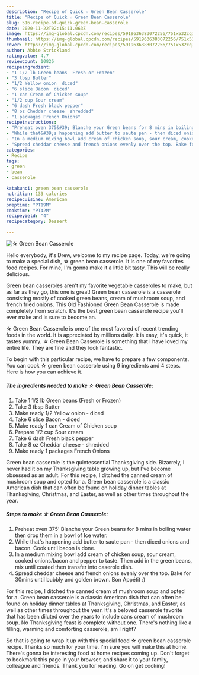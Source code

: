 ```yaml
---
description: "Recipe of Quick ☆ Green Bean Casserole"
title: "Recipe of Quick ☆ Green Bean Casserole"
slug: 516-recipe-of-quick-green-bean-casserole
date: 2020-11-22T02:15:11.063Z
image: https://img-global.cpcdn.com/recipes/5919636383072256/751x532cq70/☆-green-bean-casserole-recipe-main-photo.jpg
thumbnail: https://img-global.cpcdn.com/recipes/5919636383072256/751x532cq70/☆-green-bean-casserole-recipe-main-photo.jpg
cover: https://img-global.cpcdn.com/recipes/5919636383072256/751x532cq70/☆-green-bean-casserole-recipe-main-photo.jpg
author: Abbie Strickland
ratingvalue: 4.7
reviewcount: 10826
recipeingredient:
- "1 1/2 lb Green beans  Fresh or Frozen"
- "3 tbsp Butter"
- "1/2 Yellow onion  diced"
- "6 slice Bacon  diced"
- "1 can Cream of Chicken soup"
- "1/2 cup Sour cream"
- "6 dash Fresh black pepper"
- "8 oz Cheddar cheese  shredded"
- "1 packages French Onions"
recipeinstructions:
- "Preheat oven 375&#39; Blanche your Green beans for 8 mins in boiling water then drop them in a bowl of Ice water."
- "While that&#39;s happening add butter to saute pan - then diced onions and bacon. Cook until bacon is done."
- "In a medium mixing bowl add cream of chicken soup, sour cream, cooked onions/bacon and pepper to taste. Then add in the green beans, mix until coated then transfer into caserole dish."
- "Spread cheddar cheese and french onions evenly over the top. Bake for 30mins until bubbly and golden brown. Bon Appétit :)"
categories:
- Recipe
tags:
- green
- bean
- casserole

katakunci: green bean casserole 
nutrition: 133 calories
recipecuisine: American
preptime: "PT19M"
cooktime: "PT42M"
recipeyield: "4"
recipecategory: Dessert

---
```



![☆ Green Bean Casserole](https://img-global.cpcdn.com/recipes/5919636383072256/751x532cq70/☆-green-bean-casserole-recipe-main-photo.jpg)

Hello everybody, it's Drew, welcome to my recipe page. Today, we're going to make a special dish, ☆ green bean casserole. It is one of my favorites food recipes. For mine, I'm gonna make it a little bit tasty. This will be really delicious.

Green bean casseroles aren&#39;t my favorite vegetable casseroles to make, but as far as they go, this one is great! Green bean casserole is a casserole consisting mostly of cooked green beans, cream of mushroom soup, and french fried onions. This Old Fashioned Green Bean Casserole is made completely from scratch. It&#39;s the best green bean casserole recipe you&#39;ll ever make and is sure to become an.

☆ Green Bean Casserole is one of the most favored of recent trending foods in the world. It is appreciated by millions daily. It is easy, it's quick, it tastes yummy. ☆ Green Bean Casserole is something that I have loved my entire life. They are fine and they look fantastic.


To begin with this particular recipe, we have to prepare a few components. You can cook ☆ green bean casserole using 9 ingredients and 4 steps. Here is how you can achieve it.

<!--inarticleads1-->

##### The ingredients needed to make ☆ Green Bean Casserole:

1. Take 1 1/2 lb Green beans  (Fresh or Frozen)
1. Take 3 tbsp Butter
1. Make ready 1/2 Yellow onion - diced
1. Take 6 slice Bacon - diced
1. Make ready 1 can Cream of Chicken soup
1. Prepare 1/2 cup Sour cream
1. Take 6 dash Fresh black pepper
1. Take 8 oz Cheddar cheese - shredded
1. Make ready 1 packages French Onions


Green bean casserole is the quintessential Thanksgiving side. Bizarrely, I never had it on my Thanksgiving table growing up, but I&#39;ve become obsessed as an adult. For this recipe, I ditched the canned cream of mushroom soup and opted for a. Green bean casserole is a classic American dish that can often be found on holiday dinner tables at Thanksgiving, Christmas, and Easter, as well as other times throughout the year. 

<!--inarticleads2-->

##### Steps to make ☆ Green Bean Casserole:

1. Preheat oven 375&#39; Blanche your Green beans for 8 mins in boiling water then drop them in a bowl of Ice water.
1. While that&#39;s happening add butter to saute pan - then diced onions and bacon. Cook until bacon is done.
1. In a medium mixing bowl add cream of chicken soup, sour cream, cooked onions/bacon and pepper to taste. Then add in the green beans, mix until coated then transfer into caserole dish.
1. Spread cheddar cheese and french onions evenly over the top. Bake for 30mins until bubbly and golden brown. Bon Appétit :)


For this recipe, I ditched the canned cream of mushroom soup and opted for a. Green bean casserole is a classic American dish that can often be found on holiday dinner tables at Thanksgiving, Christmas, and Easter, as well as other times throughout the year. It&#39;s a beloved casserole favorite that has been diluted over the years to include cans cream of mushroom soup. No Thanksgiving feast is complete without one. There&#39;s nothing like a filling, warming and comforting casserole, am I right? 

So that is going to wrap it up with this special food ☆ green bean casserole recipe. Thanks so much for your time. I'm sure you will make this at home. There's gonna be interesting food at home recipes coming up. Don't forget to bookmark this page in your browser, and share it to your family, colleague and friends. Thank you for reading. Go on get cooking!
